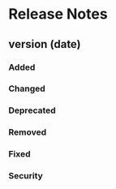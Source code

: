 # Release Notes

## version (date)

### Added

### Changed

### Deprecated

### Removed

### Fixed

### Security
